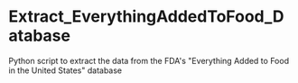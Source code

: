 Extract_EverythingAddedToFood_Database
======================================

Python script to extract the data from the FDA's "Everything Added to Food in the United States" database
